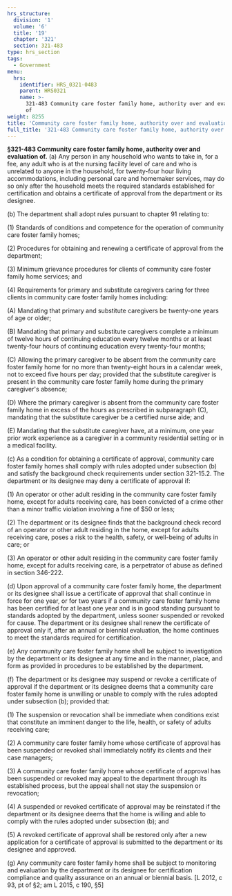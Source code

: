 ```yaml
---
hrs_structure:
  division: '1'
  volume: '6'
  title: '19'
  chapter: '321'
  section: 321-483
type: hrs_section
tags:
  - Government
menu:
  hrs:
    identifier: HRS_0321-0483
    parent: HRS0321
    name: >-
      321-483 Community care foster family home, authority over and evaluation
      of
weight: 8255
title: 'Community care foster family home, authority over and evaluation of'
full_title: '321-483 Community care foster family home, authority over and evaluation of'
---
```

**§321-483 Community care foster family home, authority over and evaluation of.** (a) Any person in any household who wants to take in, for a fee, any adult who is at the nursing facility level of care and who is unrelated to anyone in the household, for twenty-four hour living accommodations, including personal care and homemaker services, may do so only after the household meets the required standards established for certification and obtains a certificate of approval from the department or its designee.

(b) The department shall adopt rules pursuant to chapter 91 relating to:

(1) Standards of conditions and competence for the operation of community care foster family homes;

(2) Procedures for obtaining and renewing a certificate of approval from the department;

(3) Minimum grievance procedures for clients of community care foster family home services; and

(4) Requirements for primary and substitute caregivers caring for three clients in community care foster family homes including:

(A) Mandating that primary and substitute caregivers be twenty-one years of age or older;

(B) Mandating that primary and substitute caregivers complete a minimum of twelve hours of continuing education every twelve months or at least twenty-four hours of continuing education every twenty-four months;

(C) Allowing the primary caregiver to be absent from the community care foster family home for no more than twenty-eight hours in a calendar week, not to exceed five hours per day; provided that the substitute caregiver is present in the community care foster family home during the primary caregiver's absence;

(D) Where the primary caregiver is absent from the community care foster family home in excess of the hours as prescribed in subparagraph (C), mandating that the substitute caregiver be a certified nurse aide; and

(E) Mandating that the substitute caregiver have, at a minimum, one year prior work experience as a caregiver in a community residential setting or in a medical facility.

(c) As a condition for obtaining a certificate of approval, community care foster family homes shall comply with rules adopted under subsection (b) and satisfy the background check requirements under section 321-15.2\. The department or its designee may deny a certificate of approval if:

(1) An operator or other adult residing in the community care foster family home, except for adults receiving care, has been convicted of a crime other than a minor traffic violation involving a fine of $50 or less;

(2) The department or its designee finds that the background check record of an operator or other adult residing in the home, except for adults receiving care, poses a risk to the health, safety, or well-being of adults in care; or

(3) An operator or other adult residing in the community care foster family home, except for adults receiving care, is a perpetrator of abuse as defined in section 346-222.

(d) Upon approval of a community care foster family home, the department or its designee shall issue a certificate of approval that shall continue in force for one year, or for two years if a community care foster family home has been certified for at least one year and is in good standing pursuant to standards adopted by the department, unless sooner suspended or revoked for cause. The department or its designee shall renew the certificate of approval only if, after an annual or biennial evaluation, the home continues to meet the standards required for certification.

(e) Any community care foster family home shall be subject to investigation by the department or its designee at any time and in the manner, place, and form as provided in procedures to be established by the department.

(f) The department or its designee may suspend or revoke a certificate of approval if the department or its designee deems that a community care foster family home is unwilling or unable to comply with the rules adopted under subsection (b); provided that:

(1) The suspension or revocation shall be immediate when conditions exist that constitute an imminent danger to the life, health, or safety of adults receiving care;

(2) A community care foster family home whose certificate of approval has been suspended or revoked shall immediately notify its clients and their case managers;

(3) A community care foster family home whose certificate of approval has been suspended or revoked may appeal to the department through its established process, but the appeal shall not stay the suspension or revocation;

(4) A suspended or revoked certificate of approval may be reinstated if the department or its designee deems that the home is willing and able to comply with the rules adopted under subsection (b); and

(5) A revoked certificate of approval shall be restored only after a new application for a certificate of approval is submitted to the department or its designee and approved.

(g) Any community care foster family home shall be subject to monitoring and evaluation by the department or its designee for certification compliance and quality assurance on an annual or biennial basis. [L 2012, c 93, pt of §2; am L 2015, c 190, §5]